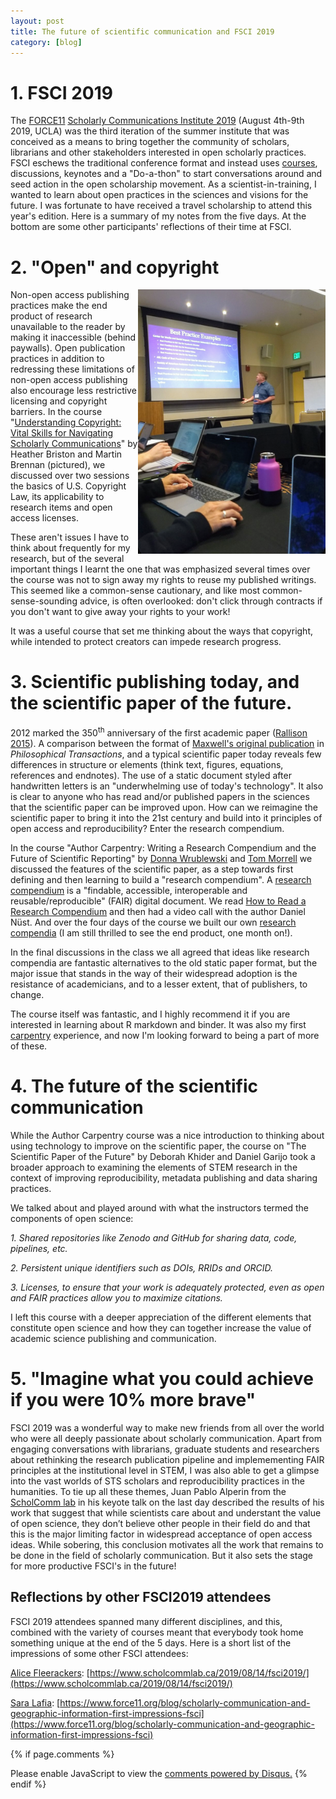 ```yaml
---
layout: post
title: The future of scientific communication and FSCI 2019
category: [blog]
---
```

# **1. FSCI 2019**

The [FORCE11](https://www.force11.org/) [Scholarly Communications Institute 2019](https://www.force11.org/fsci/2019) (August 4th-9th 2019, UCLA) was the third iteration of the summer institute that was conceived as a means to bring together the community of scholars, librarians and other stakeholders interested in open scholarly practices. FSCI eschews the traditional conference format and instead uses [courses](https://www.force11.org/fsci/2019/course-list), discussions, keynotes and a "Do-a-thon" to start conversations around and seed action in the open scholarship movement. As a scientist-in-training, I wanted to learn about open practices in the sciences and visions for the future.  I was fortunate to have received a travel scholarship to attend this year's edition. Here is a summary of my notes from the five days. At the bottom are some other participants' reflections of their time at FSCI.

# **2. "Open" and copyright**

<img align="right" width="300" src="/Images/BrennanFSCI.png">

Non-open access publishing practices make the end product of research unavailable to the reader by making it inaccessible (behind paywalls). Open publication practices in addition to redressing these limitations of non-open access publishing also encourage less restrictive licensing and copyright barriers. In the course "[Understanding Copyright: Vital Skills for Navigating Scholarly Communications](https://docs.google.com/document/d/1j_JBuusuZiUW3xqkl-WiU-mZkDGdQDxiOic5RZ_82PQ/edit#heading=h.gjdgxs)" by Heather Briston and Martin Brennan (pictured), we discussed over two sessions the basics of U.S. Copyright Law, its applicability to research items and open access licenses.

These aren't issues I have to think about frequently for my research, but of the several important things I learnt the one that was emphasized several times over the course was not to sign away my rights to reuse my published writings. This seemed like a common-sense cautionary, and like most common-sense-sounding advice, is often overlooked: don't click through contracts if you don't want to give away your rights to your work!

It was a useful course that set me thinking about the ways that copyright, while intended to protect creators can impede research progress. 

# **3. Scientific publishing today, and the scientific paper of the future.**

2012 marked the 350<sup>th</sup> anniversary of the first academic paper ([Rallison 2015](https://doi.org/10.1308/003588414X14055925061397)). A comparison between the format of [Maxwell's original publication](https://authorcarpentry.github.io/FSCI-2019/01-getting-started.html) in _Philosophical Transactions_, and a typical scientific paper today reveals few differences in structure or elements (think text, figures, equations, references and endnotes). The use of a static document styled after handwritten letters is an "underwhelming use of today's technology". It also is clear to anyone who has read and/or published papers in the sciences that the scientific paper can be improved upon. How can we reimagine the scientific paper to bring it into the 21st century and build into it principles of open access and reproducibility? Enter the research compendium.

In the course "Author Carpentry: Writing a Research Compendium and the Future of Scientific Reporting" by [Donna Wrublewski](http://orcid.org/0000-0003-0248-0813) and [Tom Morrell](https://twitter.com/temorrell?lang=en) we discussed the features of the scientific paper, as a step towards first defining and then learning to build a "research compendium". A [research compendium](https://research-compendium.science/) is a "findable, accessible, interoperable and reusable/reproducible" (FAIR) digital document. We read [How to Read a Research Compendium](https://arxiv.org/abs/1806.09525) and then had a video call with the author Daniel Nüst. And over the four days of the course we built our own [research compendia](https://ameyajalihal.github.io/FSCI2019_doc/) (I am still thrilled to see the end product, one month on!).

In the final discussions in the class we all agreed that ideas like research compendia are fantastic alternatives to the old static paper format, but the major issue that stands in the way of their widespread adoption is the  resistance of academicians, and to a lesser extent, that of publishers, to change.
 
The course itself was fantastic, and I highly recommend it if you are interested in learning about R markdown and binder. It was also my first [carpentry](https://carpentries.org/) experience, and now I'm looking forward to being a part of more of these.

# **4. The future of the scientific communication**

While the Author Carpentry course was a nice introduction to thinking about using technology to improve on the scientific paper, the course on "The Scientific Paper of the Future" by Deborah Khider and Daniel Garijo took a broader approach to examining the elements of STEM research in the context of improving reproducibility, metadata publishing and data sharing practices.

We talked about and played around with what the instructors termed the components of open science:

*1. Shared repositories like Zenodo and GitHub for sharing data, code, pipelines, etc.*

*2. Persistent unique identifiers such as DOIs, RRIDs and ORCID.*

*3. Licenses, to ensure that your work is adequately protected, even as open and FAIR practices allow you to maximize citations.*

I left this course with a deeper appreciation of the different elements that constitute open science and how they can together increase the value of academic science publishing and communication.

# **5. "Imagine what you could achieve if you were 10% more brave"**

FSCI 2019 was a wonderful way to make new friends from all over the world who were all deeply passionate about scholarly communication. Apart from engaging conversations with librarians, graduate students and researchers about rethinking the research publication pipeline and implemementing FAIR principles at the institutional level in STEM, I was also able to get a glimpse into the vast worlds of STS scholars and reproducibility practices in the humanities. To tie up all these themes, Juan Pablo Alperin from the [ScholComm lab](https://www.scholcommlab.ca) in his keyote talk on the last day described the results of his work that suggest that while scientists care about and understant the value of open science, they don’t believe other people in their field do and that this is the major limiting factor in widespread acceptance of open access ideas. While sobering, this conclusion motivates all the work that remains to be done in the field of scholarly communication. But it also sets the stage for more productive FSCI's in the future!

## **Reflections by other FSCI2019 attendees**

FSCI 2019 attendees spanned many different disciplines, and this, combined with the variety of courses meant that everybody took home something unique at the end of the 5 days. Here is a short list of the impressions of some other FSCI attendees: 

[Alice Fleerackers](https://twitter.com/FleerackersA): [https://www.scholcommlab.ca/2019/08/14/fsci2019/](https://www.scholcommlab.ca/2019/08/14/fsci2019/)

[Sara Lafia](https://twitter.com/lafia_s): [https://www.force11.org/blog/scholarly-communication-and-geographic-information-first-impressions-fsci](https://www.force11.org/blog/scholarly-communication-and-geographic-information-first-impressions-fsci)

{% if page.comments %}
<div id="disqus_thread"></div>
<script>

/**
*  RECOMMENDED CONFIGURATION VARIABLES: EDIT AND UNCOMMENT THE SECTION BELOW TO INSERT DYNAMIC VALUES FROM YOUR PLATFORM OR CMS.
*  LEARN WHY DEFINING THESE VARIABLES IS IMPORTANT: https://disqus.com/admin/universalcode/#configuration-variables*/
/*
var disqus_config = function () {
this.page.url = PAGE_URL;  // Replace PAGE_URL with your page's canonical URL variable
this.page.identifier = PAGE_IDENTIFIER; // Replace PAGE_IDENTIFIER with your page's unique identifier variable
};
*/
(function() { // DON'T EDIT BELOW THIS LINE
var d = document, s = d.createElement('script');
s.src = 'https://https-ameyajalihal-github-io.disqus.com/embed.js';
s.setAttribute('data-timestamp', +new Date());
(d.head || d.body).appendChild(s);
})();
</script>
<noscript>Please enable JavaScript to view the <a href="https://disqus.com/?ref_noscript">comments powered by Disqus.</a></noscript>
{% endif %}
